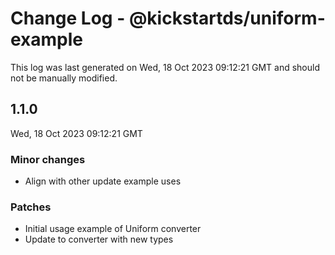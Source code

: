 # Change Log - @kickstartds/uniform-example

This log was last generated on Wed, 18 Oct 2023 09:12:21 GMT and should not be manually modified.

## 1.1.0
Wed, 18 Oct 2023 09:12:21 GMT

### Minor changes

- Align with other update example uses

### Patches

- Initial usage example of Uniform converter
- Update to converter with new types

